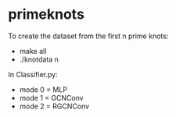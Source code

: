 # primeknots

To create the dataset from the first n prime knots:
- make all
- ./knotdata n

In Classifier.py:
- mode 0 = MLP
- mode 1 = GCNConv
- mode 2 = RGCNConv
